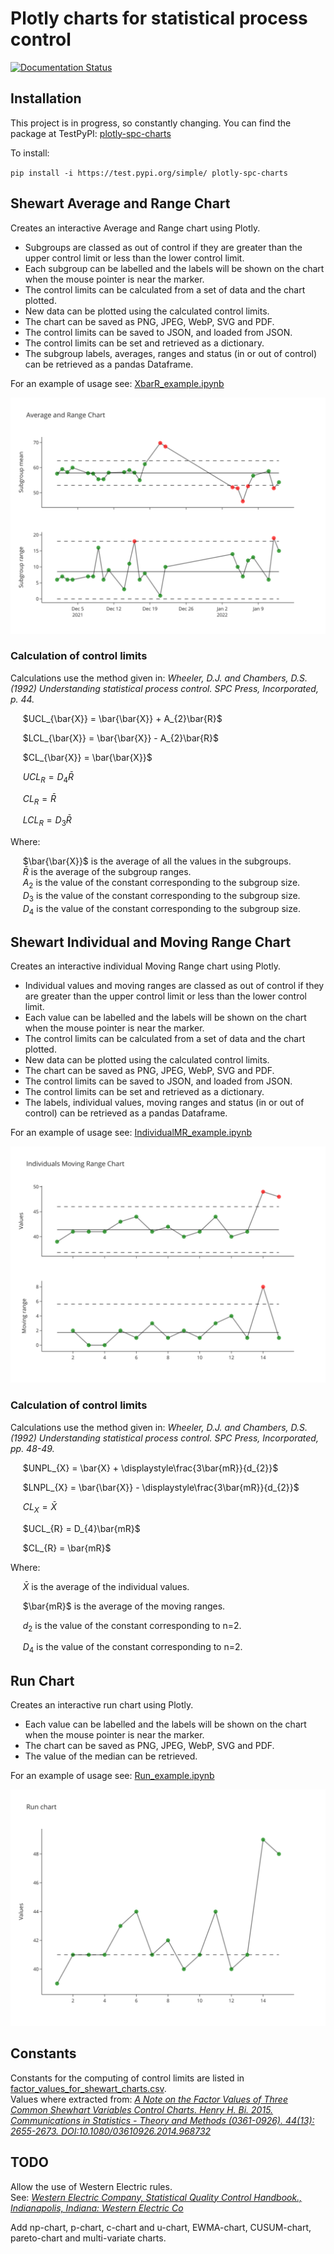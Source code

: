 # Plotly charts for statistical process control

[![Documentation Status](https://readthedocs.org/projects/plotly-spc-charts/badge/?version=latest)](https://plotly-spc-charts.readthedocs.io/en/latest/?badge=latest)

## Installation
This project is in progress, so constantly changing. You can find the package at TestPyPI:
[plotly-spc-charts](https://test.pypi.org/project/plotly-spc-charts)

To install:

`pip install -i https://test.pypi.org/simple/ plotly-spc-charts`

## Shewart Average and Range Chart
Creates an interactive Average and Range chart using Plotly.  
* Subgroups are classed as out of control if they are greater than the upper control limit or less than the lower control limit.  
* Each subgroup can be labelled and the labels will be shown on the chart when the mouse pointer is near the marker.  
* The control limits can be calculated from a set of data and the chart plotted.  
* New data can be plotted using the calculated control limits.  
* The chart can be saved as PNG, JPEG, WebP, SVG and PDF.  
* The control limits can be saved to JSON, and  loaded from JSON.  
* The control limits can be set and retrieved as a dictionary.  
* The subgroup labels, averages, ranges and status (in or out of control) can be retrieved as a pandas Dataframe.

For an example of usage see: [XbarR_example.ipynb](https://github.com/joolian/plotly_spc_charts/blob/main/examples/XbarR/XbarR_example.ipynb)

![XbarR_chart.svg](https://github.com/joolian/plotly_spc_charts/blob/main/docs/images/XbarR.svg)


### Calculation of control limits
Calculations use the method given in: <em>Wheeler, D.J. and Chambers, D.S. (1992) Understanding statistical process control. SPC Press, Incorporated, p. 44.</em>  

&nbsp;&nbsp;&nbsp;&nbsp; $UCL_{\bar{X}} = \bar{\bar{X}} + A_{2}\bar{R}$  
  
&nbsp;&nbsp;&nbsp;&nbsp; $LCL_{\bar{X}} = \bar{\bar{X}} - A_{2}\bar{R}$  

&nbsp;&nbsp;&nbsp;&nbsp; $CL_{\bar{X}} = \bar{\bar{X}}$
  
&nbsp;&nbsp;&nbsp;&nbsp; $UCL_{R} = D_{4}\bar{R}$  
  
&nbsp;&nbsp;&nbsp;&nbsp; $CL_{R} = \bar{R}$  
  
&nbsp;&nbsp;&nbsp;&nbsp; $LCL_{R} = D_{3}\bar{R}$

Where:

&nbsp;&nbsp;&nbsp;&nbsp; $\bar{\bar{X}}$ is the average of all the values in the subgroups.  
&nbsp;&nbsp;&nbsp;&nbsp; $\bar{R}$ is the average of the subgroup ranges.  
&nbsp;&nbsp;&nbsp;&nbsp; $A_{2}$ is the value of the constant corresponding to the subgroup size.  
&nbsp;&nbsp;&nbsp;&nbsp; $D_{3}$ is the value of the constant corresponding to the subgroup size.  
&nbsp;&nbsp;&nbsp;&nbsp; $D_{4}$ is the value of the constant corresponding to the subgroup size.

## Shewart Individual and Moving Range Chart
Creates an interactive individual Moving Range chart using Plotly.  
* Individual values and moving ranges are classed as out of control if they are greater than the upper control limit or less than the lower control limit.  
* Each value can be labelled and the labels will be shown on the chart when the mouse pointer is near the marker.  
* The control limits can be calculated from a set of data and the chart plotted.  
* New data can be plotted using the calculated control limits.  
* The chart can be saved as PNG, JPEG, WebP, SVG and PDF.  
* The control limits can be saved to JSON, and  loaded from JSON.  
* The control limits can be set and retrieved as a dictionary.  
* The labels, individual values, moving ranges and status (in or out of control) can be retrieved as a pandas Dataframe.

For an example of usage see: [IndividualMR_example.ipynb](https://github.com/joolian/plotly_spc_charts/blob/main/examples/IndividualMR/IndividualMR_example.ipynb)

![chart_image.png](https://github.com/joolian/plotly_spc_charts/blob/main/docs/images/IndividualMR.svg)

### Calculation of control limits
Calculations use the method given in: <em>Wheeler, D.J. and Chambers, D.S. (1992) Understanding statistical process control. SPC Press, Incorporated, pp. 48-49.</em>  

&nbsp;&nbsp;&nbsp;&nbsp; $UNPL_{X} = \bar{X} + \displaystyle\frac{3\bar{mR}}{d_{2}}$

&nbsp;&nbsp;&nbsp;&nbsp; $LNPL_{X} = \bar{\bar{X}} - \displaystyle\frac{3\bar{mR}}{d_{2}}$

&nbsp;&nbsp;&nbsp;&nbsp; $CL_{X} = \bar{X}$

&nbsp;&nbsp;&nbsp;&nbsp; $UCL_{R} = D_{4}\bar{mR}$  

&nbsp;&nbsp;&nbsp;&nbsp; $CL_{R} = \bar{mR}$  

Where:  

&nbsp;&nbsp;&nbsp;&nbsp; $\bar{X}$ is the average of the individual values.

&nbsp;&nbsp;&nbsp;&nbsp; $\bar{mR}$ is the average of the moving ranges. 

&nbsp;&nbsp;&nbsp;&nbsp; $d_{2}$ is the value of the constant corresponding to n=2.  

&nbsp;&nbsp;&nbsp;&nbsp; $D_{4}$ is the value of the constant corresponding to n=2.  

 ## Run Chart
Creates an interactive run chart using Plotly.  
* Each value can be labelled and the labels will be shown on the chart when the mouse pointer is near the marker.  
* The chart can be saved as PNG, JPEG, WebP, SVG and PDF.  
* The value of the median can be retrieved.  

For an example of usage see: [Run_example.ipynb](https://github.com/joolian/plotly_spc_charts/blob/main/examples/Run/Run_example.ipynb)  

![chart_image.svg](https://github.com/joolian/plotly_spc_charts/blob/main/docs/images/Run.svg)

## Constants
Constants for the computing of control limits are listed in [factor_values_for_shewart_charts.csv](https://github.com/joolian/plotly_spc_charts/blob/main/plotly_spc_charts/factor_values_for_shewart_charts.csv).  
Values where extracted from: 
<em>[A Note on the Factor Values of Three Common Shewhart Variables Control Charts. Henry H. Bi. 2015. Communications in Statistics - Theory and Methods (0361-0926). 44(13): 2655-2673. DOI:10.1080/03610926.2014.968732](https://www.researchgate.net/publication/275236350_A_Note_on_the_Factor_Values_of_Three_Common_Shewhart_Variables_Control_Charts_Henry_H_Bi_2015_Communications_in_Statistics_-_Theory_and_Methods_0361-0926_4413_2655-2673_httpdxdoiorg1010800361092620149)</em>

## TODO
Allow the use of Western Electric rules.  
See: <em>[ Western Electric Company, Statistical Quality Control Handbook., Indianapolis, Indiana: Western Electric Co](https://www.westernelectric.com/library#technical)</em>

Add np-chart, p-chart, c-chart and u-chart, EWMA-chart, CUSUM-chart, pareto-chart and multi-variate charts.
